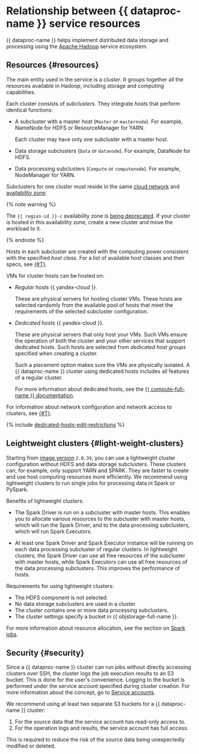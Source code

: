 # Relationship between {{ dataproc-name }} service resources

{{ dataproc-name }} helps implement distributed data storage and processing using the [Apache Hadoop](http://hadoop.apache.org) service ecosystem.

## Resources {#resources}

The main entity used in the service is a _cluster_. It groups together all the resources available in Hadoop, including storage and computing capabilities.

Each cluster consists of _subclusters_. They integrate _hosts_ that perform identical functions:

* A subcluster with a master host (`Master` or `masternode`). For example, NameNode for HDFS or ResourceManager for YARN.

   Each cluster may have only one subcluster with a master host.

* Data storage subclusters (`Data` or `datanode`). For example, DataNode for HDFS.
* Data processing subclusters (`Compute` or `computenode`). For example, NodeManager for YARN.

Subclusters for one cluster must reside in the same [cloud network](../../vpc/concepts/network.md#network) and [availability zone](../../overview/concepts/geo-scope.md).

{% note warning %}

The `{{ region-id }}-c` availability zone is [being deprecated](/blog/posts/2023/08/new-availability-zone). If your cluster is hosted in this availability zone, create a new cluster and move the workload to it.

{% endnote %}

Hosts in each subcluster are created with the computing power consistent with the specified _host class_. For a list of available host classes and their specs, see [{#T}](instance-types.md).



VMs for cluster hosts can be hosted on:

* _Regular hosts_ {{ yandex-cloud }}.

   These are physical servers for hosting cluster VMs. These hosts are selected randomly from the available pool of hosts that meet the requirements of the selected subcluster configuration.

* _Dedicated hosts_ {{ yandex-cloud }}.

   These are physical servers that only host your VMs. Such VMs ensure the operation of both the cluster and your other services that support dedicated hosts. Such hosts are selected from _dedicated host groups_ specified when creating a cluster.

   Such a placement option makes sure the VMs are physically isolated. A {{ dataproc-name }} cluster using dedicated hosts includes all features of a regular cluster.

   For more information about dedicated hosts, see the [{{ compute-full-name }} documentation](../../compute/concepts/dedicated-host.md).


For information about network configuration and network access to clusters, see [{#T}](network.md).

{% include [dedicated-hosts-edit-restrictions](../../_includes/data-proc/note-vm-edit-restrictions.md) %}

## Leightweight clusters {#light-weight-clusters}

Starting from [image version](./environment.md) `2.0.39`, you can use a lightweight cluster configuration without HDFS and data storage subclusters. These clusters can, for example, only support YARN and SPARK. They are faster to create and use host computing resources more efficiently. We recommend using lightweight clusters to run single jobs for processing data in Spark or PySpark.

Benefits of lightweight clusters:

* The Spark Driver is run on a subcluster with master hosts. This enables you to allocate various resources to the subcluster with master hosts, which will run the Spark Driver, and to the data processing subclusters, which will run Spark Executors.

* At least one Spark Driver and Spark Executor instance will be running on each data processing subcluster of regular clusters. In lightweight clusters, the Spark Driver can use all free resources of the subcluster with master hosts, while Spark Executors can use all free resources of the data processing subclusters. This improves the performance of hosts.

Requirements for using lightweight clusters:

* The HDFS component is not selected.
* No data storage subclusters are used in a cluster.
* The cluster contains one or more data processing subclusters.
* The cluster settings specify a bucket in {{ objstorage-full-name }}.

For more information about resource allocation, see the section on [Spark jobs](./spark-sql.md#resource-management).

## Security {#security}

Since a {{ dataproc-name }} cluster can run jobs without directly accessing clusters over SSH,
the cluster logs the job execution results to an S3 bucket. This is done for the user's convenience. Logging to the bucket is performed under the service account specified during cluster creation. For more information about the concept, go to [Service accounts](../../iam/concepts/users/service-accounts.md).

We recommend using at least two separate S3 buckets for a {{ dataproc-name }} cluster:

1. For the source data that the service account has read-only access to.
1. For the operation logs and results, the service account has full access.

This is required to reduce the risk of the source data being unexpectedly modified or deleted.
